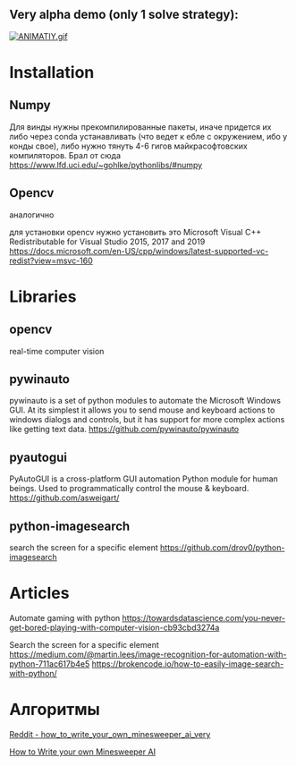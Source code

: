 Very alpha demo (only 1 solve strategy):
----------------------------------------

[![ANIMATIY.gif](https://s1.gifyu.com/images/ANIMATIY.gif)](https://gifyu.com/image/eNik)


Installation
=====================

Numpy
------------

Для винды нужны прекомпилированные пакеты, иначе придется их либо через conda устанавливать (что ведет к ебле с 
окружением, ибо у конды свое), либо нужно тянуть 4-6 гигов майкрасофтовских компиляторов. Брал от сюда
https://www.lfd.uci.edu/~gohlke/pythonlibs/#numpy

Opencv
-------------

аналогично

для установки opencv нужно установить это
 Microsoft Visual C++ Redistributable for Visual Studio 2015, 2017 and 2019
https://docs.microsoft.com/en-US/cpp/windows/latest-supported-vc-redist?view=msvc-160


Libraries
========================

opencv
-------------

real-time computer vision

pywinauto
--------------

pywinauto is a set of python modules to automate the Microsoft Windows GUI. At its simplest it allows you to send mouse and keyboard actions to windows dialogs and controls, but it has support for more complex actions like getting text data.
https://github.com/pywinauto/pywinauto

pyautogui
-----------------

PyAutoGUI is a cross-platform GUI automation Python module for human beings. Used to programmatically control the mouse & keyboard.
https://github.com/asweigart/

python-imagesearch
-------------------

search the screen for a specific element
https://github.com/drov0/python-imagesearch

Articles
==================

Automate gaming with python
https://towardsdatascience.com/you-never-get-bored-playing-with-computer-vision-cb93cbd3274a

Search the screen for a specific element
https://medium.com/@martin.lees/image-recognition-for-automation-with-python-711ac617b4e5
https://brokencode.io/how-to-easily-image-search-with-python/

Алгоритмы
====================

[Reddit - how_to_write_your_own_minesweeper_ai_very](https://www.reddit.com/r/programming/comments/15c4e1/how_to_write_your_own_minesweeper_ai_very/)

[How to Write your own Minesweeper AI](https://luckytoilet.wordpress.com/2012/12/23/2125/)